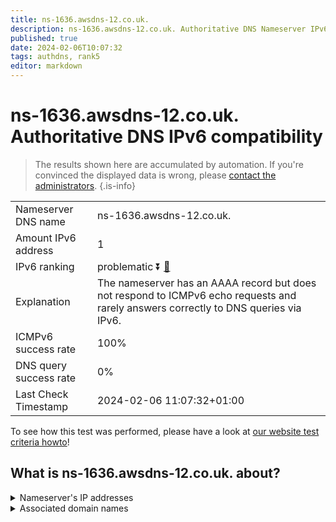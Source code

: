 ```yaml
---
title: ns-1636.awsdns-12.co.uk.
description: ns-1636.awsdns-12.co.uk. Authoritative DNS Nameserver IPv6 compatibility
published: true
date: 2024-02-06T10:07:32
tags: authdns, rank5
editor: markdown
---
```


# ns-1636.awsdns-12.co.uk. Authoritative DNS IPv6 compatibility

> The results shown here are accumulated by automation. If you're convinced the displayed data is wrong, please [contact the administrators](/howto/chat). 
{.is-info}




|   |   |
| - | - |
| Nameserver DNS name | ns-1636.awsdns-12.co.uk.
| Amount IPv6 address | 1
| IPv6 ranking | problematic :arrow_double_down: [🔗](/howto/ranking) |
| Explanation | The nameserver has an AAAA record but does not respond to ICMPv6 echo requests and rarely answers correctly to DNS queries via IPv6. |
| ICMPv6 success rate | 100%|
| DNS query success rate | 0% |
| Last Check Timestamp | 2024-02-06 11:07:32+01:00 |

To see how this test was performed, please have a look at [our website test criteria howto](/howto/testcriteria/authdns)!


## What is ns-1636.awsdns-12.co.uk. about?




<details>
<summary>Nameserver's IP addresses</summary>

2600:9000:5306:6400::1

</details>



<details>
<summary>Associated domain names</summary>

www.mongodb.com

</details>
